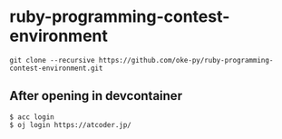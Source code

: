 # ruby-programming-contest-environment

```shell
git clone --recursive https://github.com/oke-py/ruby-programming-contest-environment.git
```

## After opening in devcontainer

```shell
$ acc login
$ oj login https://atcoder.jp/
```
